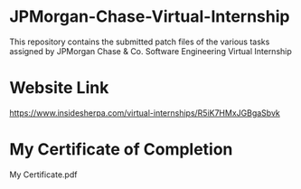 # JPMorgan-Chase-Virtual-Internship
This repository contains the submitted patch files of the various tasks assigned by JPMorgan Chase &amp; Co. Software Engineering Virtual Internship 
# Website Link
https://www.insidesherpa.com/virtual-internships/R5iK7HMxJGBgaSbvk
# My Certificate of Completion
My Certificate.pdf
